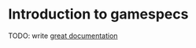 # Introduction to gamespecs

TODO: write [great documentation](http://jacobian.org/writing/great-documentation/what-to-write/)

